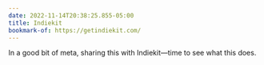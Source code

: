 ```yaml
---
date: 2022-11-14T20:38:25.855-05:00
title: Indiekit
bookmark-of: https://getindiekit.com/
---
```

In a good bit of meta, sharing this with Indiekit—time to see what this does.
